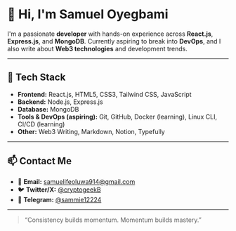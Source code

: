 # 👋 Hi, I'm Samuel Oyegbami

I'm a passionate **developer** with hands-on experience across **React.js**, **Express.js**, and **MongoDB**. Currently aspiring to break into **DevOps**, and I also write about **Web3 technologies** and development trends.

---

## 🚀 Tech Stack

- **Frontend:** React.js, HTML5, CSS3, Tailwind CSS, JavaScript
- **Backend:** Node.js, Express.js
- **Database:** MongoDB
- **Tools & DevOps (aspiring):** Git, GitHub, Docker (learning), Linux CLI, CI/CD (learning)
- **Other:** Web3 Writing, Markdown, Notion, Typefully

---

## 📫 Contact Me

- 📨 **Email:** samuelifeoluwa914@gmail.com  
- 🐦 **Twitter/X:** [@cryptogeekB](https://twitter.com/cryptogeekB)  
- 💬 **Telegram:** [@sammie12224](https://t.me/sammie12224)  

---


> “Consistency builds momentum. Momentum builds mastery.”

